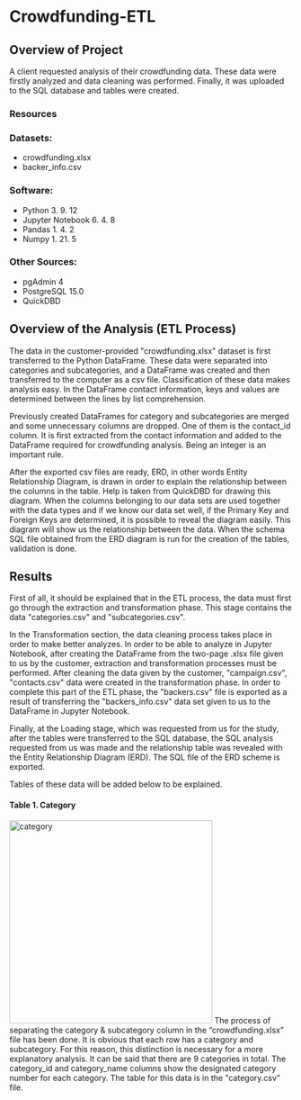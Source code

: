 # Crowdfunding-ETL

## Overview of Project
A client requested analysis of their crowdfunding data. These data were firstly analyzed and data cleaning was performed. Finally, it was uploaded to the SQL database and tables were created.

### Resources

### Datasets:
- crowdfunding.xlsx
- backer_info.csv

### Software: 
- Python 3. 9. 12
- Jupyter Notebook 6. 4. 8
- Pandas 1. 4. 2
- Numpy 1. 21. 5

### Other Sources: 
- pgAdmin 4
- PostgreSQL 15.0
- QuickDBD

## Overview of the Analysis (ETL Process)
The data in the customer-provided "crowdfunding.xlsx" dataset is first transferred to the Python DataFrame. These data were separated into categories and subcategories, and a DataFrame was created and then transferred to the computer as a csv file. Classification of these data makes analysis easy. In the DataFrame contact information, keys and values are determined between the lines by list comprehension.

Previously created DataFrames for category and subcategories are merged and some unnecessary columns are dropped. One of them is the contact_id column. It is first extracted from the contact information and added to the DataFrame required for crowdfunding analysis. Being an integer is an important rule.

After the exported csv files are ready, ERD, in other words Entity Relationship Diagram, is drawn in order to explain the relationship between the columns in the table. Help is taken from QuickDBD for drawing this diagram. When the columns belonging to our data sets are used together with the data types and if we know our data set well, if the Primary Key and Foreign Keys are determined, it is possible to reveal the diagram easily. This diagram will show us the relationship between the data. When the schema SQL file obtained from the ERD diagram is run for the creation of the tables, validation is done.

## Results 

First of all, it should be explained that in the ETL process, the data must first go through the extraction and transformation phase. This stage contains the data "categories.csv" and "subcategories.csv".

In the Transformation section, the data cleaning process takes place in order to make better analyzes. In order to be able to analyze in Jupyter Notebook, after creating the DataFrame from the two-page .xlsx file given to us by the customer, extraction and transformation processes must be performed. After cleaning the data given by the customer, "campaign.csv", "contacts.csv" data were created in the transformation phase. In order to complete this part of the ETL phase, the "backers.csv" file is exported as a result of transferring the "backers_info.csv" data set given to us to the DataFrame in Jupyter Notebook.

Finally, at the Loading stage, which was requested from us for the study, after the tables were transferred to the SQL database, the SQL analysis requested from us was made and the relationship table was revealed with the Entity Relationship Diagram (ERD). The SQL file of the ERD scheme is exported.

Tables of these data will be added below to be explained.

#### Table 1. Category
<img width="361" alt="category" src="https://user-images.githubusercontent.com/26927158/199852166-f0919f79-efe3-4e59-ac5b-62bced901373.png">
The process of separating the category & subcategory column in the “crowdfunding.xlsx” file has been done. It is obvious that each row has a category and subcategory. For this reason, this distinction is necessary for a more explanatory analysis. It can be said that there are 9 categories in total.
The category_id and category_name columns show the designated category number for each category. The table for this data is in the "category.csv" file.



